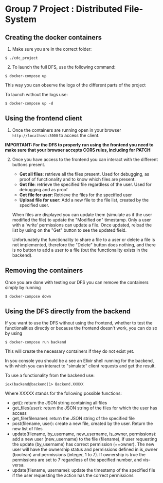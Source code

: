 # Group 7 Project : Distributed File-System

## Creating the docker containers

1. Make sure you are in the correct folder:
```
$ ./cdc_project
```

2. To launch the full DFS, use the following command:
```
$ docker-compose up
```
This way you can observe the logs of the different parts of the project

To launch without the logs use:
```
$ docker-compose up -d
```

## Using the frontend client

1. Once the containers are running open in your browser `http://localhost:3000` to access the client.

**IMPORTANT: For the DFS to properly run using the frontend you need to make sure that your browser accepts CORS rules, including for PATCH**

2. Once you have access to the frontend you can interact with the different buttons present.

    * **Get all files**: retrieve all the files present. Used for debugging, as proof of functionality and to know which files are present.
    * **Get file**: retrieve the specified file regardless of the user. Used for debugging and as proof
    * **Get file for user**: Retrieve the files for the specified user
    * **Upload file for user**: Add a new file to the file list, created by the specified user.

    When files are displayed you can update them (simulate as if the user modified the file) to update the "Modified on" timestamp. Only a user with a 'write' permissions can update a file. Once updated, reload the list by using on the "Get" button to see the updated field.

    Unfortunately the functionality to share a file to a user or delete a file is not implemented, therefore the "Delete" button does nothing, and there is no button to add a user to a file (but the functionality exists in the backend).

## Removing the containers

Once you are done with testing our DFS you can remove the containers simply by running
```
$ docker-compose down
```

## Using the DFS directly from the backend

If you want to use the DFS without using the frontend, whether to test the functionalities directly or because the frontend doesn't work, you can do so by using
```
$ docker-compose run backend
```
This will create the necessary containers if they do not exist yet.

In you console you should be a see an Elixir shell running for the backend, with which you can interact to "simulate" client requests and get the result.

To use a functionality from the backend use:
```
iex(backend@backend)1> Backend.XXXXX
```

Where XXXXX stands for the following possible functions:

* get(): return the JSON string containing all files
* get_files(user): return the JSON string of the files for which the user has access
* get_file(filename): return the JSON string of the specified file
* post(filename, user): create a new file, created by the user. Return the new list of files
* update(filename, by_username, new_username, is_owner, permissions): add a new user (new_username) to the file (filename), if user requesting the update (by_username) has correct permission (==owner). The new user will have the ownership status and permissions defined in is_owner (boolean) and permissions (integer, 1 to 7). If ownership is true the permissions are set to 7 regardless of the specified number, and vis-versa.
* update(filename, username): update the timestamp of the specified file if the user requesting the action has the correct permissions